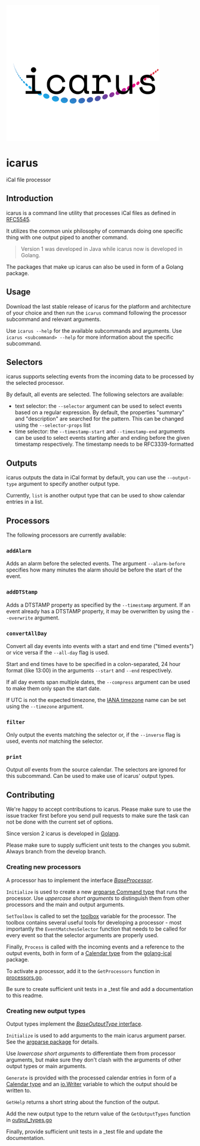 ![](logo.png "icarus Logo")

# icarus

iCal file processor

## Introduction

icarus is a command line utility that processes iCal files
as defined in [RFC5545](https://www.rfc-editor.org/rfc/rfc5545).

It utilizes the common unix philosophy of commands doing
one specific thing with one output piped to another command.

> Version 1 was developed in Java while icarus now is developed
> in Golang.

The packages that make up icarus can also be used in form
of a Golang package.

## Usage

Download the last stable release of icarus for the platform
and architecture of your choice and then run the `icarus` command 
following the  processor subcommand and relevant arguments.

Use `icarus --help` for the available subcommands and
arguments. Use `icarus <subcommand> --help` for more
information about the specific subcommand.

## Selectors

icarus supports selecting events from the incoming data
to be processed by the selected processor.

By default, all events are selected. The following selectors
are available:

* text selector: the `--selector` argument can be used
  to select events based on a regular expression.
  By default, the properties "summary" and "description"
  are searched for the pattern. This can be changed
  using the `--selector-props` list
* time selector: the `--timestamp-start` and
  `--timestamp-end` arguments can be used to select 
  events starting after and ending before the given
  timestamp respectively. The timestamp needs to be
  RFC3339-formatted

## Outputs

icarus outputs the data in iCal format by default, you
can use the `--output-type` argument to specify another
output type.

Currently, `list` is another output type that can be used
to show calendar entries in a list.

## Processors

The following processors are currently available:

### `addAlarm`

Adds an alarm before the selected events. The
argument `--alarm-before` specifies how many minutes
the alarm should be before the start of the event.

### `addDTStamp`

Adds a DTSTAMP property as specified by the `--timestamp`
argument. If an event already has a DTSTAMP property, it may
be overwritten by using the `--overwrite` argument.

### `convertAllDay`

Convert all day events into events with a start and end time
("timed events") or vice versa if the `--all-day` flag is used.

Start and end times have to be specified in a colon-separated,
24 hour format (like 13:00) in the arguments `--start` and
`--end` respectively.

If all day events span multiple dates, the `--compress` argument
can be used to make them only span the start date.

If UTC is not the expected timezone, the [IANA timezone](https://en.wikipedia.org/wiki/List_of_tz_database_time_zones) 
name can be set using the `--timezone` argument.

### `filter`

Only output the events matching the selector or, if the
`--inverse` flag is used, events *not* matching the selector.

### `print`

Output *all* events from the source calendar. The selectors are
ignored for this subcommand. Can be used to make use of icarus'
output types.

## Contributing

We're happy to accept contributions to icarus. Please make sure
to use the issue tracker first before you send pull requests
to make sure the task can not be done with the current set of
options.

Since version 2 icarus is developed in [Golang](https://go.dev/).

Please make sure to supply sufficient unit tests to the changes
you submit. Always branch from the develop branch.

### Creating new processors

A processor has to ímplement the interface [*BaseProcessor*](pkg/processors/processors.go).

`Initialize` is used to create a new [argparse Command type](https://pkg.go.dev/github.com/akamensky/argparse#Command)
that runs the processor. Use *uppercase short arguments* to distinguish
them from other processors and the main and output arguments.

`SetToolbox` is called to set the [toolbox](pkg/processors/toolbox.go)
variable for the processor. The toolbox contains several useful
tools for developing a processor - most importantly the
`EventMatchesSelector` function that needs to be called for
every event so that the selector arguments are properly used.

Finally, `Process` is called with the incoming events and a reference
to the output events, both in form of a [Calendar type](https://pkg.go.dev/github.com/arran4/golang-ical#Calendar)
from the [golang-ical](https://pkg.go.dev/github.com/arran4/golang-ical) package.

To activate a processor, add it to the `GetProcessors` function in
[processors.go](pkg/processors/processors.go).

Be sure to create sufficient unit tests in a _test file and add a
documentation to this readme.

### Creating new output types

Output types implement the [*BaseOutputType* interface](pkg/outputTypes/output_types.go).

`Initialize` is used to add arguments to the main icarus argument parser.
See the [argparse package](https://pkg.go.dev/github.com/akamensky/argparse) for details.

Use *lowercase short arguments* to differentiate them from processor arguments, but
make sure they don't clash with the arguments of other output types or
main arguments.

`Generate` is provided with the processed calendar entries in form of
a [Calendar type](https://pkg.go.dev/github.com/arran4/golang-ical#Calendar) and an
[io.Writer](https://pkg.go.dev/io#Writer) variable to which the output should be written to.

`GetHelp` returns a short string about the function of the output.

Add the new output type to the return value of the `GetOutputTypes` function in 
[output_types.go](pkg/outputTypes/output_types.go)

Finally, provide sufficient unit tests in a _test file and update the documentation.
